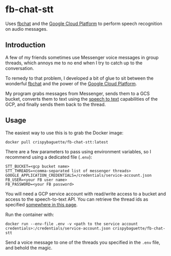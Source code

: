 # fb-chat-stt

Uses [fbchat](https://github.com/carpedm20/fbchat/) and the [Google Cloud Platform](https://cloud.google.com/) to perform speech recognition on audio messages.

## Introduction

A few of my friends sometimes use Messenger voice messages in group threads, which annoys me to no end when I try to catch up to the conversation.

To remedy to that problem, I developed a bit of glue to sit between the wonderful [fbchat](https://github.com/carpedm20/fbchat/) and the power of the [Google Cloud Platform](https://cloud.google.com/).

My program grabs messages from Messenger, sends them to a GCS bucket, converts them to text using the [speech to text](https://cloud.google.com/speech-to-text/) capabilities of the GCP, and finally sends them back to the thread.
 
## Usage
 
The easiest way to use this is to grab the Docker image:
```
docker pull crispybaguette/fb-chat-stt:latest
```
 
There are a few parameters to pass using environment variables, so I recommend using a dedicated file (`.env`):
```
STT_BUCKET=<gcp bucket name>
STT_THREADS=<comma-separated list of messenger threads>
GOOGLE_APPLICATION_CREDENTIALS=/credentials/service-account.json
FB_USER=<your FB user name>
FB_PASSWORD=<your FB password>
```

You will need a GCP service account with read/write access to a bucket and access to the speech-to-text API. You can retrieve the thread ids as specified [somewhere in this page](https://fbchat.readthedocs.io/en/stable/intro.html).

Run the container with:
```
docker run --env-file .env -v <path to the service account credentials>:/credentials/service-account.json crispybaguette/fb-chat-stt
```

Send a voice message to one of the threads you specified in the `.env` file, and behold the magic.
